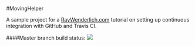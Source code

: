 #MovingHelper

A sample project for a [RayWenderlich.com](http://www.raywenderlich.com) tutorial on setting up continuous integration with GitHub and Travis CI. 

####Master branch build status: 
![](https://travis-ci.org/arturdent/MovingHelper.svg?branch=master)
